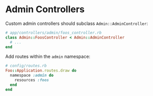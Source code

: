 # Admin Controllers

Custom admin controllers should subclass `Admin::AdminController`:

```ruby
# app/controllers/admin/foos_controller.rb
class Admin::FoosController < Admin::AdminController
  # ...
end
```

Add routes within the `admin` namespace:

```ruby
# config/routes.rb
Foo::Application.routes.draw do
  namespace :admin do
    resources :foos
  end
end
```
